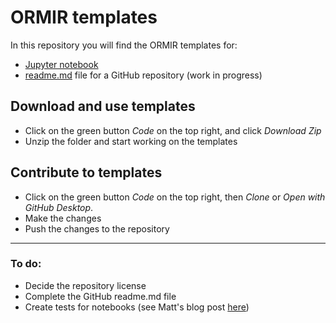 # ORMIR templates

In this repository you will find the ORMIR templates for:  
- [Jupyter notebook](https://github.com/ORMIRcommunity/templates/blob/main/ORMIR_nb_template.ipynb)
- [readme.md](https://github.com/ORMIRcommunity/templates/blob/main/ORMIR_readme_template.md) file for a GitHub repository (work in progress)

## Download and use templates
- Click on the green button *Code* on the top right, and click *Download Zip*
- Unzip the folder and start working on the templates

## Contribute to templates
- Click on the green button *Code* on the top right, then *Clone* or *Open with GitHub Desktop*. 
- Make the changes 
- Push the changes to the repository

--- 
### To do:
- Decide the repository license
- Complete the GitHub readme.md file  
- Create tests for notebooks (see Matt's blog post [here](https://hackmd.io/MPltT3L1R_OkGHxsZoNW9w))
